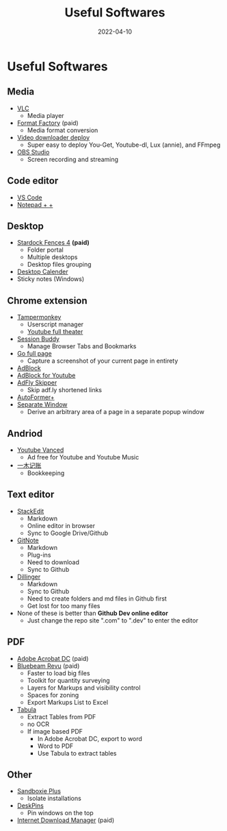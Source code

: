 ﻿---
title: Useful Softwares
date: 2022-04-10
update: 2022-06-09
categories: 
- Tools
tags: Tools
description: 
---

# Useful Softwares

## Media 
- [VLC](https://www.videolan.org/vlc/) 
	- Media player
- [Format Factory](http://www.pcfreetime.com/) (paid)
	- Media format conversion
- [Video downloader deploy](https://github.com/LussacZheng/video-downloader-deploy)
	- Super easy to deploy You-Get, Youtube-dl, Lux (annie), and FFmpeg
- [OBS Studio](https://obsproject.com/)
	- Screen  recording and streaming

## Code editor
- [VS Code](https://code.visualstudio.com/) 
- [Notepad + +](https://notepad-plus-plus.org/downloads/) 

## Desktop
- [Stardock Fences 4](https://www.stardock.com/products/fences/) **(paid)**
	- Folder portal
	- Multiple desktops
	- Desktop files grouping
- [Desktop Calender](http://chs.desktopcal.com/chs/) 
- Sticky notes (Windows)

## Chrome extension
- [Tampermonkey](https://chrome.google.com/webstore/detail/tampermonkey/dhdgffkkebhmkfjojejmpbldmpobfkfo?hl=en)
	- Userscript manager
	- [Youtube full theater](chrome-extension://dhdgffkkebhmkfjojejmpbldmpobfkfo/options.html#nav=79f43e5c-071a-43fa-8753-c4d970b535a7+editor)
- [Session Buddy](https://chrome.google.com/webstore/detail/session-buddy/edacconmaakjimmfgnblocblbcdcpbko?hl=en)
	- Manage Browser Tabs and Bookmarks
- [Go full page](https://chrome.google.com/webstore/detail/gofullpage-full-page-scre/fdpohaocaechififmbbbbbknoalclacl?hl=en)
	- Capture a screenshot of your current page in entirety
- [AdBlock](https://chrome.google.com/webstore/detail/adblock-%E2%80%94-best-ad-blocker/gighmmpiobklfepjocnamgkkbiglidom?hl=en)
- [AdBlock for Youtube](https://chrome.google.com/webstore/detail/adblock-for-youtube/cmedhionkhpnakcndndgjdbohmhepckk?hl=en)
- [AdFly Skipper](https://chrome.google.com/webstore/detail/adfly-skipper/obnfifcganohemahpomajbhocfkdgmjb?hl=en)
	- Skip adf.ly shortened links
- [AutoFormer+](https://chrome.google.com/webstore/detail/autoformer+/cjefgijpbofijpnfpncbjajignkcbbod?hl=en)
- [Separate Window](https://chrome.google.com/webstore/detail/separate-window/cbgkkbaghihhnaeabfcmmglhnfkfnpon?hl=en)
	- Derive an arbitrary area of a page in a separate popup window

## Andriod
- [Youtube Vanced](https://vancedapp.com/)
	- Ad free for Youtube and Youtube Music
- [一木记账](https://www.yimuapp.com/)
	- Bookkeeping

## Text editor
- [StackEdit](https://stackedit.io/)
	- Markdown
	- Online editor in browser
	- Sync to Google Drive/Github
- [GitNote](https://gitnoteapp.com/)
	- Markdown
	- Plug-ins
	- Need to download
	- Sync to Github
- [Dillinger](https://dillinger.io/)
	- Markdown
	- Sync to Github
	- Need to create folders and md files in Github first
	- Get lost for too many files
- None of these is better than **Github Dev online editor**
	- Just change the repo site ".com" to ".dev" to enter the editor

## PDF
- [Adobe Acrobat DC](https://www.adobe.com/acrobat.html) (paid)
- [Bluebeam Revu](https://www.bluebeam.com/) (paid)
	- Faster to load big files
	- Toolkit for quantity surveying
	- Layers for Markups and visibility control
	- Spaces for zoning
	- Export Markups List to Excel
- [Tabula](https://tabula.technology/)
	- Extract Tables from PDF
	- no OCR
	- If image based PDF
		- In Adobe Acrobat DC, export to word
		- Word to PDF
		- Use Tabula to extract tables

## Other
- [Sandboxie Plus](https://sandboxie-plus.com/)
	- Isolate installations
- [DeskPins](https://deskpins.en.softonic.com/?utm_source=SEM&utm_medium=paid&utm_campaign=EN_UK_DSA&gclid=CjwKCAjwo8-SBhAlEiwAopc9W7lP_mWzDToEXVM-e5EW_ChIrwKwaBTx4JPv1hVGRNXbTHCwRpFFChoCK2EQAvD_BwE)
	- Pin windows on the top
- [Internet Download Manager](https://www.internetdownloadmanager.com/) (paid)

